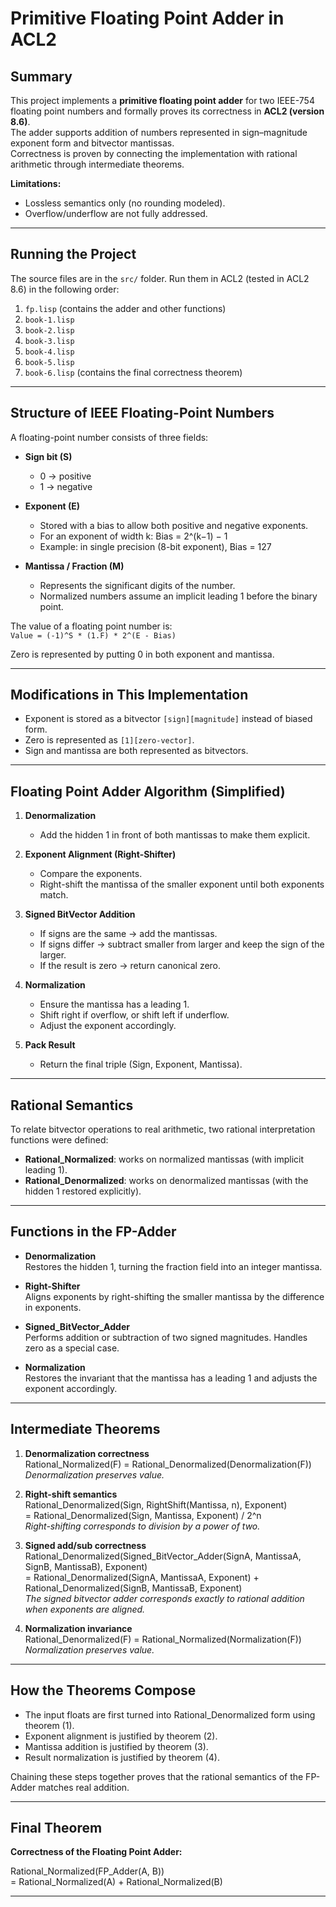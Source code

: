 # Primitive Floating Point Adder in ACL2

## Summary

This project implements a **primitive floating point adder** for two IEEE-754 floating point numbers and formally proves its correctness in **ACL2 (version 8.6)**.  
The adder supports addition of numbers represented in sign–magnitude exponent form and bitvector mantissas.  
Correctness is proven by connecting the implementation with rational arithmetic through intermediate theorems.  

**Limitations:**  
- Lossless semantics only (no rounding modeled).  
- Overflow/underflow are not fully addressed.  

---

## Running the Project

The source files are in the `src/` folder. Run them in ACL2 (tested in ACL2 8.6) in the following order:

1. `fp.lisp`  (contains the adder and other functions)
2. `book-1.lisp`  
3. `book-2.lisp`  
4. `book-3.lisp`  
5. `book-4.lisp`  
6. `book-5.lisp`  
7. `book-6.lisp` (contains the final correctness theorem)

---

## Structure of IEEE Floating-Point Numbers

A floating-point number consists of three fields:

- **Sign bit (S)**  
  - 0 → positive  
  - 1 → negative  

- **Exponent (E)**  
  - Stored with a bias to allow both positive and negative exponents.  
  - For an exponent of width k: Bias = 2^(k−1) − 1  
  - Example: in single precision (8-bit exponent), Bias = 127  

- **Mantissa / Fraction (M)**  
  - Represents the significant digits of the number.  
  - Normalized numbers assume an implicit leading 1 before the binary point.  

The value of a floating point number is:  
`Value = (-1)^S * (1.F) * 2^(E - Bias)`

Zero is represented by putting 0 in both exponent and mantissa.

---

## Modifications in This Implementation

- Exponent is stored as a bitvector `[sign][magnitude]` instead of biased form.  
- Zero is represented as `[1][zero-vector]`.  
- Sign and mantissa are both represented as bitvectors.  

---

## Floating Point Adder Algorithm (Simplified)

1. **Denormalization**  
   - Add the hidden 1 in front of both mantissas to make them explicit.

2. **Exponent Alignment (Right-Shifter)**  
   - Compare the exponents.  
   - Right-shift the mantissa of the smaller exponent until both exponents match.

3. **Signed BitVector Addition**  
   - If signs are the same → add the mantissas.  
   - If signs differ → subtract smaller from larger and keep the sign of the larger.  
   - If the result is zero → return canonical zero.  

4. **Normalization**  
   - Ensure the mantissa has a leading 1.  
   - Shift right if overflow, or shift left if underflow.  
   - Adjust the exponent accordingly.  

5. **Pack Result**  
   - Return the final triple (Sign, Exponent, Mantissa).  

---

## Rational Semantics

To relate bitvector operations to real arithmetic, two rational interpretation functions were defined:

- **Rational_Normalized**: works on normalized mantissas (with implicit leading 1).  
- **Rational_Denormalized**: works on denormalized mantissas (with the hidden 1 restored explicitly).  

---

## Functions in the FP-Adder

- **Denormalization**  
  Restores the hidden 1, turning the fraction field into an integer mantissa.  

- **Right-Shifter**  
  Aligns exponents by right-shifting the smaller mantissa by the difference in exponents.  

- **Signed_BitVector_Adder**  
  Performs addition or subtraction of two signed magnitudes. Handles zero as a special case.  

- **Normalization**  
  Restores the invariant that the mantissa has a leading 1 and adjusts the exponent accordingly.  

---

## Intermediate Theorems

1. **Denormalization correctness**  
   Rational_Normalized(F) = Rational_Denormalized(Denormalization(F))  
   *Denormalization preserves value.*  

2. **Right-shift semantics**  
   Rational_Denormalized(Sign, RightShift(Mantissa, n), Exponent)  
   = Rational_Denormalized(Sign, Mantissa, Exponent) / 2^n  
   *Right-shifting corresponds to division by a power of two.*  

3. **Signed add/sub correctness**  
   Rational_Denormalized(Signed_BitVector_Adder(SignA, MantissaA, SignB, MantissaB), Exponent)  
   = Rational_Denormalized(SignA, MantissaA, Exponent) + Rational_Denormalized(SignB, MantissaB, Exponent)  
   *The signed bitvector adder corresponds exactly to rational addition when exponents are aligned.*  

4. **Normalization invariance**  
   Rational_Denormalized(F) = Rational_Normalized(Normalization(F))  
   *Normalization preserves value.*  

---

## How the Theorems Compose

- The input floats are first turned into Rational_Denormalized form using theorem (1).  
- Exponent alignment is justified by theorem (2).  
- Mantissa addition is justified by theorem (3).  
- Result normalization is justified by theorem (4).  

Chaining these steps together proves that the rational semantics of the FP-Adder matches real addition.

---

## Final Theorem

**Correctness of the Floating Point Adder:**  

Rational_Normalized(FP_Adder(A, B))  
= Rational_Normalized(A) + Rational_Normalized(B)

---
